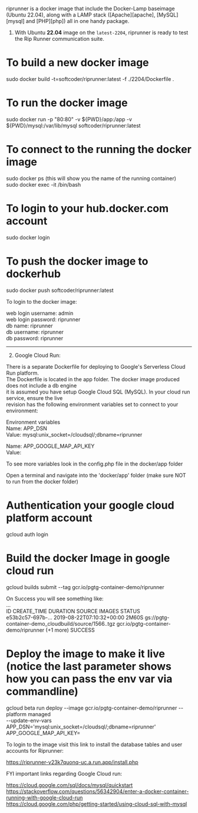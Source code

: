 riprunner is a docker image that include the Docker-Lamp baseimage (Ubuntu 22.04), along with a LAMP stack ([Apache][apache], [MySQL][mysql] and [PHP][php]) all in one handy package.

1. With Ubuntu **22.04** image on the `latest-2204`, riprunner is ready to test the Rip Runner communication suite.  

# To build a new docker image  
sudo docker build -t=softcoder/riprunner:latest -f ./2204/Dockerfile .  

# To run the docker image  
sudo docker run -p "80:80" -v ${PWD}/app:/app -v ${PWD}/mysql:/var/lib/mysql softcoder/riprunner:latest  

# To connect to the running the docker image  
sudo docker ps (this will show you the name of the running container)  
sudo docker exec -it <container name from previous step> /bin/bash  

# To login to your hub.docker.com account  
sudo docker login  

# To push the docker image to dockerhub  
sudo docker push softcoder/riprunner:latest  

To login to the docker image:  

web login username: admin  
web login password: riprunner  
db name:            riprunner  
db username:        riprunner  
db password:        riprunner  
  
---  

2. Google Cloud Run:  

There is a separate Dockerfile for deploying to Google's Serverless Cloud Run platform.  
The Dockerfile is located in the app folder. The docker image produced does not include a db engine  
it is assumed you have setup Google Cloud SQL (MySQL). In your cloud run service, ensure the live   
revision has the following environment variables set to connect to your environment:  

Environment variables  
Name: APP_DSN  
Value: mysql:unix_socket=/cloudsql/<your instance connection name>;dbname=riprunner  

Name: APP_GOOGLE_MAP_API_KEY  
Value: <your api key>  

To see more variables look in the config.php file in the docker/app folder  

Open a terminal and navigate into the 'docker/app' folder (make sure NOT to run from the docker folder)  

# Authentication your google cloud platform account
gcloud auth login  

# Build the docker Image in google cloud run  
gcloud builds submit --tag gcr.io/pgtg-container-demo/riprunner  

On Success you will see something like:  
...  
ID                CREATE_TIME               DURATION SOURCE                                               IMAGES                                          STATUS  
e53b2c57-697b-... 2019-08-22T07:10:32+00:00 2M60S    gs://pgtg-container-demo_cloudbuild/source/1566..tgz gcr.io/pgtg-container-demo/riprunner (+1 more)  SUCCESS  

# Deploy the image to make it live (notice the last parameter shows how you can pass the env var via commandline)  
gcloud beta run deploy --image gcr.io/pgtg-container-demo/riprunner --platform managed \
       --update-env-vars APP_DSN='mysql:unix_socket=/cloudsql/<your instance connection name>;dbname=riprunner' APP_GOOGLE_MAP_API_KEY=<your api key>  

To login to the image visit this link to install the database tables and user accounts for Riprunner:  

https://riprunner-v23k7quonq-uc.a.run.app/install.php  

FYI important links regarding Google Cloud run:  

https://cloud.google.com/sql/docs/mysql/quickstart  
https://stackoverflow.com/questions/56342904/enter-a-docker-container-running-with-google-cloud-run  
https://cloud.google.com/php/getting-started/using-cloud-sql-with-mysql  

